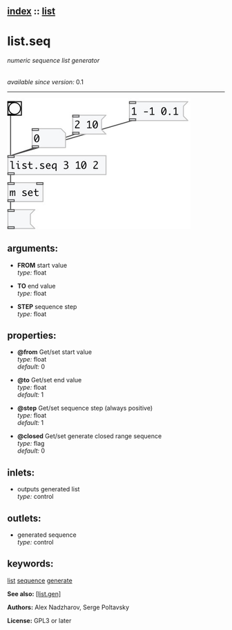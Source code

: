 [index](index.html) :: [list](category_list.html)
---

# list.seq

###### numeric sequence list generator

*available since version:* 0.1

---




[![example](../examples/img/list.seq.jpg)](../examples/pd/list.seq.pd)



## arguments:

* **FROM**
start value<br>
_type:_ float<br>

* **TO**
end value<br>
_type:_ float<br>

* **STEP**
sequence step<br>
_type:_ float<br>





## properties:

* **@from** 
Get/set start value<br>
_type:_ float<br>
_default:_ 0<br>

* **@to** 
Get/set end value<br>
_type:_ float<br>
_default:_ 1<br>

* **@step** 
Get/set sequence step (always positive)<br>
_type:_ float<br>
_default:_ 1<br>

* **@closed** 
Get/set generate closed range sequence<br>
_type:_ flag<br>
_default:_ 0<br>



## inlets:

* outputs generated list<br>
_type:_ control



## outlets:

* generated sequence<br>
_type:_ control



## keywords:

[list](keywords/list.html)
[sequence](keywords/sequence.html)
[generate](keywords/generate.html)



**See also:**
[\[list.gen\]](list.gen.html)




**Authors:** Alex Nadzharov, Serge Poltavsky




**License:** GPL3 or later





